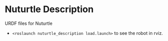 # Nuturtle  Description
URDF files for Nuturtle <Apollo>
* `<roslaunch nuturtle_description load.launch>` to see the robot in rviz.